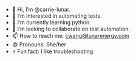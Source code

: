- 👋 Hi, I’m @carrie-lunar.
- 👀 I’m interested in automating tests.
- 🌱 I’m currently learning python.
- 💞️ I’m looking to collaborate on test automation.
- 📫 How to reach me: cwang@lunarenergy.com
- 😄 Pronouns: She/her
- ⚡ Fun fact: I like troubleshooting.

<!---
carrie-lunar/carrie-lunar is a ✨ special ✨ repository because its `README.md` (this file) appears on your GitHub profile.
You can click the Preview link to take a look at your changes.
--->
